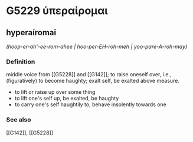 # G5229 ὑπεραίρομαι

## hyperaíromai

_(hoop-er-ah'-ee-rom-ahee | hoo-per-EH-roh-meh | yoo-pare-A-roh-may)_

### Definition

middle voice from [[G5228]] and [[G142]]; to raise oneself over, i.e., (figuratively) to become haughty; exalt self, be exalted above measure.

- to lift or raise up over some thing
- to lift one's self up, be exalted, be haughty
- to carry one's self haughtily to, behave insolently towards one

### See also

[[G142]], [[G5228]]

